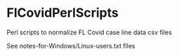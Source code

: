 # FlCovidPerlScripts
Perl scripts to normalize FL Covid case line data csv files

See notes-for-Windows/Linux-users.txt files
